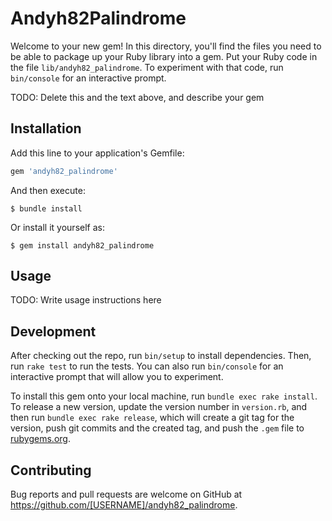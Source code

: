 # Andyh82Palindrome

Welcome to your new gem! In this directory, you'll find the files you need to be able to package up your Ruby library into a gem. Put your Ruby code in the file `lib/andyh82_palindrome`. To experiment with that code, run `bin/console` for an interactive prompt.

TODO: Delete this and the text above, and describe your gem

## Installation

Add this line to your application's Gemfile:

```ruby
gem 'andyh82_palindrome'
```

And then execute:

    $ bundle install

Or install it yourself as:

    $ gem install andyh82_palindrome

## Usage

TODO: Write usage instructions here

## Development

After checking out the repo, run `bin/setup` to install dependencies. Then, run `rake test` to run the tests. You can also run `bin/console` for an interactive prompt that will allow you to experiment.

To install this gem onto your local machine, run `bundle exec rake install`. To release a new version, update the version number in `version.rb`, and then run `bundle exec rake release`, which will create a git tag for the version, push git commits and the created tag, and push the `.gem` file to [rubygems.org](https://rubygems.org).

## Contributing

Bug reports and pull requests are welcome on GitHub at https://github.com/[USERNAME]/andyh82_palindrome.
